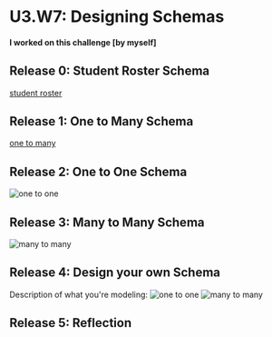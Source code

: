 # U3.W7: Designing Schemas


#### I worked on this challenge [by myself]


## Release 0: Student Roster Schema
[student roster](http://i.imgur.com/vqqsL7Y)


## Release 1: One to Many Schema
[one to many](http://i.imgur.com/ihk5naS)


## Release 2: One to One Schema
![one to one](http://i.imgur.com/AoA3Gkk)


## Release 3: Many to Many Schema
![many to many](http://i.imgur.com/Loh6Saq)


## Release 4: Design your own Schema
Description of what you're modeling: 
![one to one](http://i.imgur.com/QLVkzhF)
![many to many](http://i.imgur.com/lp1lDTh)

## Release 5: Reflection
<!-- 
Still getting familiar with keys. I think that was the weirdest part of this challenge for me. 
I attempted to connect various fields to one another but, could never make it work without 
assigning a foreign key. Otherwise, this was rather simple. I hope I got the markdown right 
for displaying these images!!!  -->